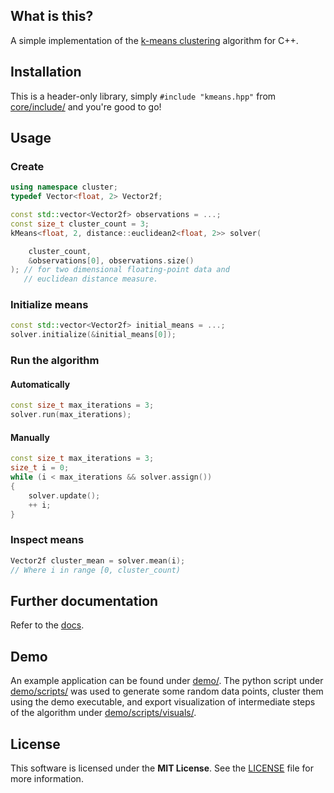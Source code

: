 ## What is this?

A simple implementation of the [k-means clustering](https://en.wikipedia.org/wiki/K-means_clustering) algorithm for C++.


## Installation

This is a header-only library, simply `#include "kmeans.hpp"` from [core/include/](core/include/) and you're good to go!


## Usage

### Create

```cpp
using namespace cluster;
typedef Vector<float, 2> Vector2f;

const std::vector<Vector2f> observations = ...;
const size_t cluster_count = 3;
kMeans<float, 2, distance::euclidean2<float, 2>> solver(

    cluster_count,
    &observations[0], observations.size()
); // for two dimensional floating-point data and
   // euclidean distance measure.
```

### Initialize means

```cpp
const std::vector<Vector2f> initial_means = ...;
solver.initialize(&initial_means[0]);
```

### Run the algorithm

#### Automatically
```cpp
const size_t max_iterations = 3;
solver.run(max_iterations);
```

#### Manually
```cpp
const size_t max_iterations = 3;
size_t i = 0;
while (i < max_iterations && solver.assign())
{
    solver.update();
    ++ i;
}
```

### Inspect means

```cpp
Vector2f cluster_mean = solver.mean(i);
// Where i in range [0, cluster_count)
```

## Further documentation

Refer to the [docs](core/doc/html/).

## Demo

An example application can be found under [demo/](demo/). The python script under [demo/scripts/](demo/scripts/) was used to generate some random data points, cluster them using the demo executable, and export visualization of intermediate steps of the algorithm under [demo/scripts/visuals/](demo/scripts/visuals/).

## License

This software is licensed under the **MIT License**. See the [LICENSE](LICENSE.txt) file for more information.
